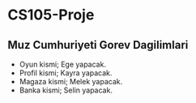 # CS105-Proje
  ## Muz Cumhuriyeti Gorev Dagilimlari ## 

- Oyun kismi; Ege yapacak.
- Profil kismi; Kayra yapacak.
- Magaza kismi; Melek yapacak.
- Banka kismi; Selin yapacak.


 
